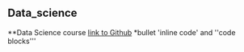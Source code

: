 ## Data_science
**Data Science course
[link to Github](https://github.com)
*bullet
'inline code' and ''code blocks'''
